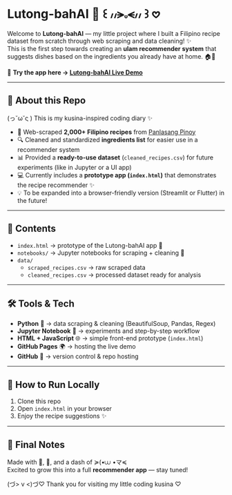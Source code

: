 # Lutong-bahAI 🍲 ꒰ ៸៸⪫𝅒⪪៸៸ ꒱ 𖹭 

Welcome to **Lutong-bahAI** — my little project where I built a Filipino recipe dataset from scratch through web scraping and data cleaning! ✨  
This is the first step towards creating an **ulam recommender system** that suggests dishes based on the ingredients you already have at home. 🏠🥘  

🔗 **Try the app here → [Lutong-bahAI Live Demo](https://21gigi.github.io/lutong-bahAI)**  

---

## 🌸 About this Repo
(っ˘ω˘ς ) This is my kusina-inspired coding diary ✨  

- 🥘 Web-scraped **2,000+ Filipino recipes** from [Panlasang Pinoy](https://panlasangpinoy.com/categories/recipes)  
- 🔍 Cleaned and standardized **ingredients list** for easier use in a recommender system  
- 📊 Provided a **ready-to-use dataset** (`cleaned_recipes.csv`) for future experiments (like in Jupyter or a UI app)  
- 💻 Currently includes a **prototype app (`index.html`)** that demonstrates the recipe recommender ✨  
- 💡 To be expanded into a browser-friendly version (Streamlit or Flutter) in the future!  

---

## 📂 Contents
- `index.html` → prototype of the Lutong-bahAI app 🍴  
- `notebooks/` → Jupyter notebooks for scraping + cleaning 🍳  
- `data/`  
   - `scraped_recipes.csv` → raw scraped data  
   - `cleaned_recipes.csv` → processed dataset ready for analysis  

---

## 🛠️ Tools & Tech
- **Python** 🐍 → data scraping & cleaning (BeautifulSoup, Pandas, Regex)  
- **Jupyter Notebook** 📒 → experiments and step-by-step workflow  
- **HTML + JavaScript** 🌐 → simple front-end prototype (`index.html`)  
- **GitHub Pages** 🌍 → hosting the live demo  
- **GitHub** 🐙 → version control & repo hosting  

---

## 🚀 How to Run Locally
1. Clone this repo  
2. Open `index.html` in your browser  
3. Enjoy the recipe suggestions ✨  

---

## 🌟 Final Notes
Made with 🍲, 🐍, and a dash of ≽(•⩊ •マ≼  
Excited to grow this into a full **recommender app** — stay tuned!  

(づ> v <)づ♡ Thank you for visiting my little coding kusina ♡
